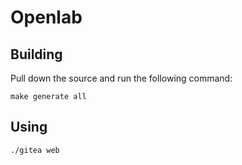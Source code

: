 # Openlab

## Building
Pull down the source and run the following command: 

    make generate all

## Using
    ./gitea web

